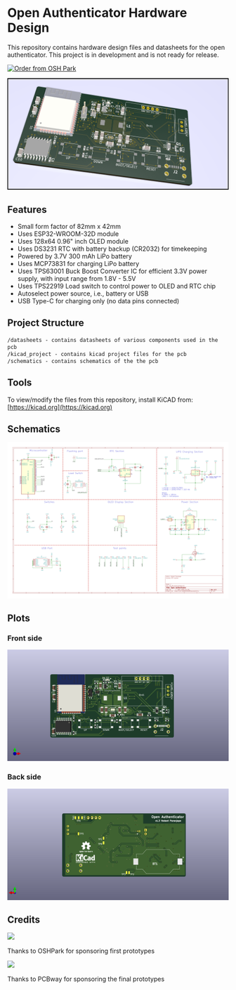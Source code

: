 # Open Authenticator Hardware Design

This repository contains hardware design files and datasheets for the open authenticator. This project is in development and is not ready for release.

<a href="https://oshpark.com/shared_projects/kZuvm8FV"><img src="https://oshpark.com/packs/media/images/badge-5f4e3bf4bf68f72ff88bd92e0089e9cf.png" alt="Order from OSH Park"></img></a>

![](/assets/open_authenticator.png)

## Features

* Small form factor of 82mm x 42mm
* Uses ESP32-WROOM-32D module
* Uses 128x64 0.96" inch OLED module
* Uses DS3231 RTC with battery backup (CR2032) for timekeeping
* Powered by 3.7V 300 mAh LiPo battery
* Uses MCP73831 for charging LiPo battery
* Uses TPS63001 Buck Boost Converter IC for efficient 3.3V power supply, with input range from 1.8V - 5.5V
* Uses TPS22919 Load switch to control power to OLED and RTC chip
* Autoselect power source, i.e., battery or USB
* USB Type-C for charging only (no data pins connected)

## Project Structure

```
/datasheets - contains datasheets of various components used in the pcb
/kicad_project - contains kicad project files for the pcb
/schematics - contains schematics of the the pcb
```

## Tools

To view/modify the files from this repository, install KiCAD from: [https://kicad.org](https://kicad.org)

## Schematics

![](/assets/esp_2fa_board_design.svg)

## Plots

### Front side

![](assets/open_authenticator_front.png)

### Back side

![](assets/open_authenticator_back.png)

## Credits

![](https://blogdotoshparkdotcom.files.wordpress.com/2016/01/oshpark_logo_2x_360.png)

Thanks to OSHPark for sponsoring first prototypes

![](https://www.electronics-lab.com/wp-content/uploads/2020/04/0x0.png)

Thanks to PCBway for sponsoring the final prototypes
